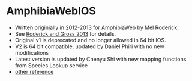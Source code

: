 # AmphibiaWebIOS
- Written originially in 2012-2013 for AmphibiaWeb by Mel Roderick.    
- See [Roderick and Gross 2013](http://www.herpetologynotes.seh-herpetology.org/Volume7_PDFs/Roderick_HerpetologyNotes_volume7_pages109-113.pdf) for details.    
- Original v1 is deprecated and no longer allowed in 64 bit IOS.
- V2 is 64 bit compatible, updated by Daniel Phiri with no new modifications
- Latest version is updated by Chenyu Shi with new mapping functions from Species Lookup service
- [other reference](https://amphibiaweb.org/about/berkeley_studenttechfund.html)
